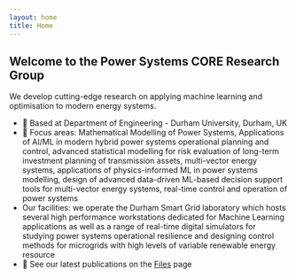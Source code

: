 ```yaml
---
layout: home
title: Home
---
```


## Welcome to the Power Systems CORE Research Group

We develop cutting-edge research on applying machine learning and optimisation to modern energy systems.

- 📍 Based at Department of Engineering - Durham University, Durham, UK
- 🔬 Focus areas: Mathematical Modelling of Power Systems, Applications of AI/ML in modern hybrid power systems operational planning and control, advanced statistical modelling for risk evaluation of long-term investment planning of transmission assets, multi-vector energy systems, applications of physics-informed ML in power systems modelling, design of advanced data-driven ML-based decision support tools for multi-vector energy systems, real-time control and operation of power systems
- Our facilities: we operate the Durham Smart Grid laboratory which hosts several high performance workstations dedicated for Machine Learning applications as well as a range of real-time digital simulators for studying power systems operational resilience and designing control methods for microgrids with high levels of variable renewable energy resource 
- 📄 See our latest publications on the [Files](files.html) page 
